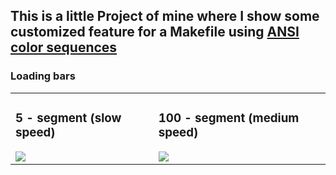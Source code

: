 ## This is a little Project of mine where I show some customized feature for a Makefile using <a href="https://github.com/Mattei-Giovanni/Bash-Color-Sequences">ANSI color sequences</a>

### Loading bars
<table>
  <tr>
    <td>
      <h3> 5 - segment (slow speed) </h3>
      <img src="https://github.com/Mattei-Giovanni/Makefile-custom/blob/main/Loading-bars/5-seg-med/5-seg-med.gif">
    </td>
    <td>
      <h3> 100 - segment (medium speed) </h3>
      <img src="https://github.com/Mattei-Giovanni/Makefile-custom/blob/main/Loading-bars/100-seg-med/100-seg-med.gif">
    </td>
  </tr>
</table>

